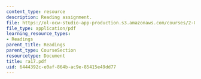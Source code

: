 ```yaml
---
content_type: resource
description: Reading assignment.
file: https://ol-ocw-studio-app-production.s3.amazonaws.com/courses/2-002-mechanics-and-materials-ii-spring-2004/6444392ce0af864bac9e85415e49dd77_ra17.pdf
file_type: application/pdf
learning_resource_types:
- Readings
parent_title: Readings
parent_type: CourseSection
resourcetype: Document
title: ra17.pdf
uid: 6444392c-e0af-864b-ac9e-85415e49dd77
---
```

